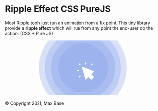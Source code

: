 # Ripple Effect CSS PureJS

Most Ripple tools just run an animation from a fix point, This tiny library provide a **ripple effect** which will run from any point the end-user do the action. (CSS + Pure JS)

<p>
  <div align="center">

[![](demo.jpg)](https://basemax.github.io/RippleEffectCSS/demo.html)

  </div>
</p>

© Copyright 2021, Max Base
